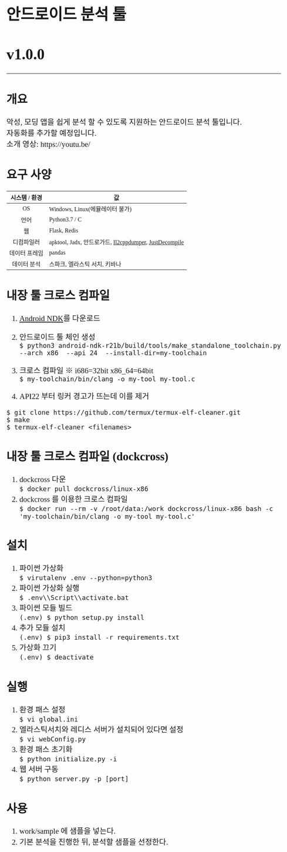 <style>
	body {
		font-family: Hack;
		font-size  : 1.3em;	
	}
	span {
		font-family: 나눔바른고딕;
	}
</style>


# <span>안드로이드 분석 툴</span>
# <span>v1.0.0</span>

---

## <span>개요</span>
<span>
악성, 모딩 앱을 쉽게 분석 할 수 있도록 지원하는 안드로이드 분석 툴입니다. </br>
자동화를 추가할 예정입니다. </br>
</span>
소개 영상: https://youtu.be/


## <span>요구 사양</span>
| 시스템 / 환경 | 값 |
| :----------: | -- |
| OS | Windows, Linux(에뮬레이터 불가) |
| 언어 | Python3.7 / C |
| 웹 | Flask, Redis |
| 디컴파일러 | apktool, Jadx, 안드로가드, [Il2cppdumper], [JustDecompile] |
| 데이터 프레임 | pandas |
| 데이터 분석 | 스파크, 엘라스틱 서치, 키바나 |


## <span>내장 툴 크로스 컴파일</span>
1. [Android NDK]를 다운로드

2. 안드로이드 툴 체인 생성 	</br>
`$ python3 android-ndk-r21b/build/tools/make_standalone_toolchain.py --arch x86  --api 24  --install-dir=my-toolchain`

3. 크로스 컴파일 	※ i686=32bit x86_64=64bit </br>
`$ my-toolchain/bin/clang -o my-tool my-tool.c`

4. API22 부터 링커 경고가 뜨는데 이를 제거
```
$ git clone https://github.com/termux/termux-elf-cleaner.git
$ make
$ termux-elf-cleaner <filenames>
```

## <span>내장 툴 크로스 컴파일 (dockcross) </span>
1. dockcross 다운  </br>
`$ docker pull dockcross/linux-x86`
2. dockcross 를 이용한 크로스 컴파일  </br>
`$ docker run --rm -v /root/data:/work dockcross/linux-x86 bash -c 'my-toolchain/bin/clang -o my-tool my-tool.c'`


## <span>설치</span>
1. 파이썬 가상화  </br>
`$ virutalenv .env --python=python3`
2. 파이썬 가상화 실행  </br>
`$ .env\\Script\\activate.bat`
3. 파이썬 모듈 빌드  </br>
`(.env) $ python setup.py install`
4. 추가 모듈 설치  </br>
`(.env) $ pip3 install -r requirements.txt`
5. 가상화 끄기  </br>
`(.env) $ deactivate`

## <span>실행</span>
1. 환경 패스 설정  </br>
`$ vi global.ini`
2. 엘라스틱서치와 레디스 서버가 설치되어 있다면 설정  </br>
`$ vi webConfig.py`
3. 환경 패스 초기화  </br>
`$ python initialize.py -i`
4. 웹 서버 구동  </br>
`$ python server.py -p [port]`


## <span>사용</span>
1. work/sample 에 샘플을 넣는다.
2. 기본 분석을 진행한 뒤, 분석할 샘플을 선정한다.




[Android NDK]: https://developer.android.com/ndk/downloads?hl=ko
[Il2cppdumper]: https://github.com/Perfare/Il2CppDumper
[JustDecompile]: https://www.telerik.com/products/decompiler.aspx
